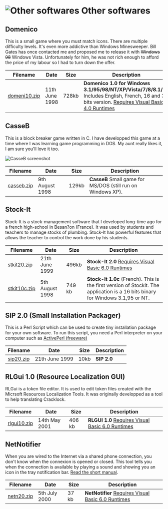 ![Other softwares](download.png) Other softwares
================================================

<link href="../../common/downloadtable.css" rel="stylesheet" type="text/css" media="screen" />

Domenico
--------

This is a small game where you must match icons. There are multiple difficulty levels. It's even more addictive than Windows Minesweeper. Bill Gates has once contacted me and proposed me to release it with 
~~Windows 98~~ Windows Vista. Unfortunately for him, he was not rich enough to afford the price of my labour so I had to turn down the offer.

| Filename                     | Date           | Size  | Description                                                                                            |
|------------------------------|----------------|-------|--------------------------------------------------------------------------------------------------------|
| [domeni10.zip](domeni10.zip) | 11th June 1998 | 728kb | **Domenico 1.0 for Windows 3.1/95/98/NT/XP/Vista/7/8/8.1/10** Includes English, French, 16 and 32 bits version. [Requires Visual Basic 4.0 Runtimes](http://support.microsoft.com/default.aspx?scid=kb;EN-US;q196286)  |

CasseB
------

This is a block breaker game written in C. I have developped this game at a time where I was learning game programming in DOS. My aunt really likes it, I am sure you'll love it too.

![CasseB screenshot](casseb.png)

| Filename                 | Date            | Size  | Description                                      |
|--------------------------|-----------------|-------|--------------------------------------------------|
| [casseb.zip](casseb.zip) | 9th August 1998 | 129kb | **CasseB** Small game for MS/DOS (still run on Windows XP).  |

Stock-It
--------

Stock-It is a stock-management software that I developed long-time ago for a french high-school in Besan?on (France). It was used by students and teachers to manage stocks of plumbing. Stock-It has powerful features that allows the teacher to control the work done by his students.

| Filename                     | Date            | Size   | Description                                                                                           |
|------------------------------|-----------------|--------|-------------------------------------------------------------------------------------------------------|
| [stkit20.zip](stkit20.zip)   | 21th June 1999  | 496kb  | **Stock-It 2.0** [Requires Visual Basic 6.0 Runtimes](http://support.microsoft.com/default.aspx?scid=kb;en-us;290887)  |
| [stkit10c.zip](stkit10c.zip) | 5th August 1998 | 749 kb | **Stock-It 1.0c** (French). This is the first version of Stockit. The application is a 16 bits binary for Windows 3.1,95 or NT.    |

SIP 2.0 (Small Installation Packager)
-------------------------------------

This is a Perl Script which can be used to create tiny installation package for your own software. To run this script, you need a Perl interpreter on your computer such as [ActivePerl (freeware)](http://www.ActiveState.com/ActivePerl/)

| Filename               | Date           | Size | Description |
|------------------------|----------------|------|-------------|
| [sip20.zip](sip20.zip) | 21th June 1999 | 10kb | **SIP 2.0**     |

RLGui 1.0 (Resource Localization GUI)
-------------------------------------

RLGui is a token file editor. It is used to edit token files created with the Micrsoft Resources Localization Tools. It was originally developped as a tool to help translating Cracklock.

| Filename                   | Date          | Size   | Description                                                                                           |
|----------------------------|---------------|--------|-------------------------------------------------------------------------------------------------------|
| [rlgui10.zip](rlgui10.zip) | 14th May 2001 | 406 kb | **RLGUI 1.0** [Requires Visual Basic 6.0 Runtimes](http://support.microsoft.com/default.aspx?scid=kb;en-us;290887)  |

NetNotifier
-----------

When you are wired to the Internet via a shared phone connection, you don't know when the connexion is opened or closed. This tool tells you when the connection is available by playing a sound and showing you an icon in the tray notification bar.
[Read the short manual](NetNotifier.html).

| Filename                 | Date          | Size  | Description                                                                                           |
|--------------------------|---------------|-------|-------------------------------------------------------------------------------------------------------|
| [netn20.zip](netn20.zip) | 5th July 2000 | 37 kb | **NetNotifier** [Requires Visual Basic 6.0 Runtimes](http://support.microsoft.com/default.aspx?scid=kb;en-us;290887)   |

